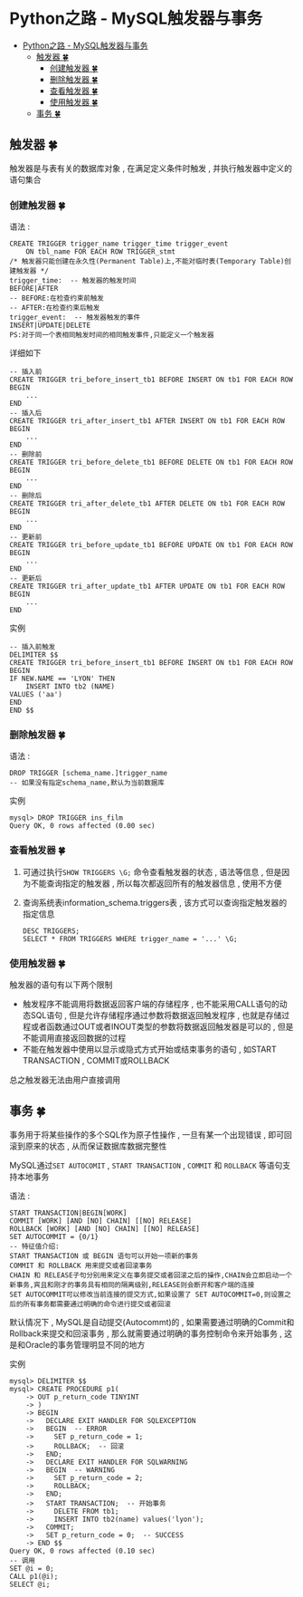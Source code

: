 # Python之路 - MySQL触发器与事务
<!-- TOC -->

- [Python之路 - MySQL触发器与事务](#python之路---mysql触发器与事务)
    - [触发器  🍀](#触发器--🍀)
        - [创建触发器  🍀](#创建触发器--🍀)
        - [删除触发器  🍀](#删除触发器--🍀)
        - [查看触发器  🍀](#查看触发器--🍀)
        - [使用触发器  🍀](#使用触发器--🍀)
    - [事务  🍀](#事务--🍀)

<!-- /TOC -->
## 触发器  🍀

触发器是与表有关的数据库对象 , 在满足定义条件时触发 , 并执行触发器中定义的语句集合

### 创建触发器  🍀

语法 : 

```mysql
CREATE TRIGGER trigger_name trigger_time trigger_event
	ON tbl_name FOR EACH ROW TRIGGER_stmt
/* 触发器只能创建在永久性(Permanent Table)上,不能对临时表(Temporary Table)创建触发器 */
trigger_time:  -- 触发器的触发时间
BEFORE|AFTER
-- BEFORE:在检查约束前触发
-- AFTER:在检查约束后触发
trigger_event:  -- 触发器触发的事件
INSERT|UPDATE|DELETE
PS:对于同一个表相同触发时间的相同触发事件,只能定义一个触发器
```

详细如下

```mysql
-- 插入前
CREATE TRIGGER tri_before_insert_tb1 BEFORE INSERT ON tb1 FOR EACH ROW
BEGIN
    ...
END
-- 插入后
CREATE TRIGGER tri_after_insert_tb1 AFTER INSERT ON tb1 FOR EACH ROW
BEGIN
    ...
END
-- 删除前
CREATE TRIGGER tri_before_delete_tb1 BEFORE DELETE ON tb1 FOR EACH ROW
BEGIN
    ...
END
-- 删除后
CREATE TRIGGER tri_after_delete_tb1 AFTER DELETE ON tb1 FOR EACH ROW
BEGIN
    ...
END
-- 更新前
CREATE TRIGGER tri_before_update_tb1 BEFORE UPDATE ON tb1 FOR EACH ROW
BEGIN
    ...
END
-- 更新后
CREATE TRIGGER tri_after_update_tb1 AFTER UPDATE ON tb1 FOR EACH ROW
BEGIN
    ...
END
```

实例

```mysql
-- 插入前触发
DELIMITER $$
CREATE TRIGGER tri_before_insert_tb1 BEFORE INSERT ON tb1 FOR EACH ROW
BEGIN
IF NEW.NAME == 'LYON' THEN
	INSERT INTO tb2 (NAME)
VALUES ('aa')
END
END $$
```

### 删除触发器  🍀

语法 : 

```mysql
DROP TRIGGER [schema_name.]trigger_name
-- 如果没有指定schema_name,默认为当前数据库
```

实例

```mysql
mysql> DROP TRIGGER ins_film
Query OK, 0 rows affected (0.00 sec)
```

### 查看触发器  🍀

1. 可通过执行`SHOW TRIGGERS \G;`  命令查看触发器的状态 , 语法等信息 , 但是因为不能查询指定的触发器 , 所以每次都返回所有的触发器信息 , 使用不方便

2. 查询系统表information_schema.triggers表 , 该方式可以查询指定触发器的指定信息

   ```mysql
   DESC TRIGGERS;
   SELECT * FROM TRIGGERS WHERE trigger_name = '...' \G;
   ```

### 使用触发器  🍀

触发器的语句有以下两个限制

- 触发程序不能调用将数据返回客户端的存储程序 , 也不能采用CALL语句的动态SQL语句 , 但是允许存储程序通过参数将数据返回触发程序 , 也就是存储过程或者函数通过OUT或者INOUT类型的参数将数据返回触发器是可以的 , 但是不能调用直接返回数据的过程
- 不能在触发器中使用以显示或隐式方式开始或结束事务的语句 , 如START TRANSACTION , COMMIT或ROLLBACK

总之触发器无法由用户直接调用

## 事务  🍀

事务用于将某些操作的多个SQL作为原子性操作 , 一旦有某一个出现错误 , 即可回滚到原来的状态 , 从而保证数据库数据完整性

MySQL通过`SET AUTOCOMIT` , `START TRANSACTION` , `COMMIT` 和 `ROLLBACK` 等语句支持本地事务 

语法 : 

```mysql
START TRANSACTION|BEGIN[WORK]
COMMIT [WORK] [AND [NO] CHAIN] [[NO] RELEASE]
ROLLBACK [WORK] [AND [NO] CHAIN] [[NO] RELEASE]
SET AUTOCOMMIT = {0/1}
-- 特征值介绍:
START TRANSACTION 或 BEGIN 语句可以开始一项新的事务
COMMIT 和 ROLLBACK 用来提交或者回滚事务
CHAIN 和 RELEASE子句分别用来定义在事务提交或者回滚之后的操作,CHAIN会立即启动一个新事务,宾且和刚才的事务具有相同的隔离级别,RELEASE则会断开和客户端的连接
SET AUTOCOMMIT可以修改当前连接的提交方式,如果设置了 SET AUTOCOMMIT=0,则设置之后的所有事务都需要通过明确的命令进行提交或者回滚
```

默认情况下 , MySQL是自动提交(Autocommt)的 , 如果需要通过明确的Commit和Rollback来提交和回滚事务 , 那么就需要通过明确的事务控制命令来开始事务 , 这是和Oracle的事务管理明显不同的地方

实例

```mysql
mysql> DELIMITER $$
mysql> CREATE PROCEDURE p1(
    -> OUT p_return_code TINYINT
    -> )
    -> BEGIN
    -> 	 DECLARE EXIT HANDLER FOR SQLEXCEPTION
    -> 	 BEGIN  -- ERROR
    ->     SET p_return_code = 1;
    ->     ROLLBACK;  -- 回滚
    ->   END;
    ->   DECLARE EXIT HANDLER FOR SQLWARNING
    ->   BEGIN  -- WARNING
    ->     SET p_return_code = 2;
    ->     ROLLBACK;  
    ->   END;
    ->   START TRANSACTION;  -- 开始事务
    ->     DELETE FROM tb1;
    ->     INSERT INTO tb2(name) values('lyon');
    ->   COMMIT;
    ->   SET p_return_code = 0;  -- SUCCESS
    -> END $$
Query OK, 0 rows affected (0.10 sec)
-- 调用
SET @i = 0;
CALL p1(@i);
SELECT @i;
```

